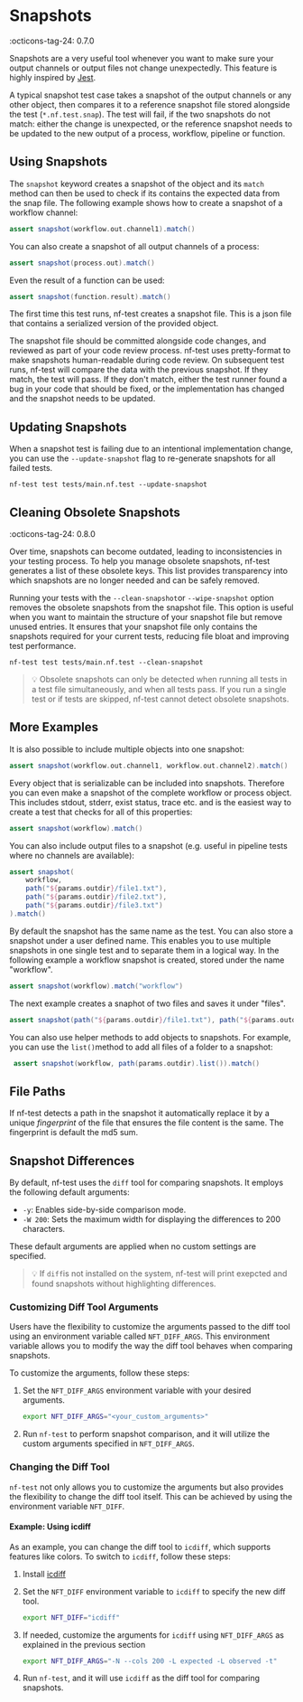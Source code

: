 # Snapshots
:octicons-tag-24: 0.7.0

Snapshots are a very useful tool whenever you want to make sure your output channels or output files not change unexpectedly. This feature is highly inspired by [Jest](https://jestjs.io/).

A typical snapshot test case takes a snapshot of the output channels or any other object, then compares it to a reference snapshot file stored alongside the test (`*.nf.test.snap`). The test will fail, if the two snapshots do not match: either the change is unexpected, or the reference snapshot needs to be updated to the new output of a process, workflow, pipeline or function.


## Using Snapshots

The `snapshot` keyword creates a snapshot of the object and its `match` method can then be used to check if its contains the expected data from the snap file. The following example shows how to create a snapshot of a workflow channel:

```Groovy
assert snapshot(workflow.out.channel1).match()
```

You can also create a snapshot of all output channels of a process:

```Groovy
assert snapshot(process.out).match()
```

Even the result of a function can be used:

```Groovy
assert snapshot(function.result).match()
```

The first time this test runs, nf-test creates a snapshot file. This is a json file that contains a serialized version of the provided object.

The snapshot file should be committed alongside code changes, and reviewed as part of your code review process. nf-test uses pretty-format to make snapshots human-readable during code review. On subsequent test runs, nf-test will compare the data with the previous snapshot. If they match, the test will pass. If they don't match, either the test runner found a bug in your code that should be fixed, or the implementation has changed and the snapshot needs to be updated.

## Updating Snapshots

When a snapshot test is failing due to an intentional implementation change, you can use the `--update-snapshot` flag to re-generate snapshots for all failed tests.

```
nf-test test tests/main.nf.test --update-snapshot
```

## Cleaning Obsolete Snapshots

:octicons-tag-24: 0.8.0

Over time, snapshots can become outdated, leading to inconsistencies in your testing process. To help you manage obsolete snapshots, nf-test generates a list of these obsolete keys.
This list provides transparency into which snapshots are no longer needed and can be safely removed.

Running your tests with the `--clean-snapshot`or `--wipe-snapshot` option removes the obsolete snapshots from the snapshot file.
This option is useful when you want to maintain the structure of your snapshot file but remove unused entries.
It ensures that your snapshot file only contains the snapshots required for your current tests, reducing file bloat and improving test performance.

```
nf-test test tests/main.nf.test --clean-snapshot
```

>:bulb: Obsolete snapshots can only be detected when running all tests in a test file simultaneously, and when all tests pass. If you run a single test or if tests are skipped, nf-test cannot detect obsolete snapshots.


## More Examples

It is also possible to include multiple objects into one snapshot:

```Groovy
assert snapshot(workflow.out.channel1, workflow.out.channel2).match()
```

Every object that is serializable can be included into snapshots. Therefore you can even make a snapshot of the complete workflow or process object. This includes stdout, stderr, exist status, trace etc.  and is the easiest way to create a test that checks for all of this properties:

```Groovy
assert snapshot(workflow).match()
```

You can also include output files to a snapshot (e.g. useful in pipeline tests where no channels are available):

```Groovy
assert snapshot(
    workflow,
    path("${params.outdir}/file1.txt"),
    path("${params.outdir}/file2.txt"),
    path("${params.outdir}/file3.txt")
).match()
```

By default the snapshot has the same name as the test. You can also store a snapshot under a user defined name. This enables you to use multiple snapshots in one single test and to separate them in a logical way. In the following example a workflow snapshot is created, stored under the name "workflow".

```Groovy
assert snapshot(workflow).match("workflow")
```

The next example creates a snaphot of two files and saves it under "files".

```Groovy
assert snapshot(path("${params.outdir}/file1.txt"), path("${params.outdir}/file2.txt")).match("files")
```

You can also use helper methods to add objects to snapshots. For example, you can use the `list()`method to add all files of a folder to a snapshot:

```Groovy
 assert snapshot(workflow, path(params.outdir).list()).match()
```

## File Paths

If nf-test detects a path in the snapshot it automatically replace it by a unique *fingerprint* of the file that ensures the file content is the same. The fingerprint is default the md5 sum.


## Snapshot Differences

By default, nf-test uses the `diff` tool for comparing snapshots. It employs the following default arguments:

- `-y`: Enables side-by-side comparison mode.
- `-W 200`: Sets the maximum width for displaying the differences to 200 characters.

These default arguments are applied when no custom settings are specified.

>:bulb: If `diff`is not installed on the system, nf-test will print exepcted and found snapshots without highlighting differences.


### Customizing Diff Tool Arguments

Users have the flexibility to customize the arguments passed to the diff tool using an environment variable called `NFT_DIFF_ARGS`. This environment variable allows you to modify the way the diff tool behaves when comparing snapshots.

To customize the arguments, follow these steps:

1. Set the `NFT_DIFF_ARGS` environment variable with your desired arguments.

    ```bash
    export NFT_DIFF_ARGS="<your_custom_arguments>"
    ```

2. Run `nf-test` to perform snapshot comparison, and it will utilize the custom arguments specified in `NFT_DIFF_ARGS`.

### Changing the Diff Tool

`nf-test` not only allows you to customize the arguments but also provides the flexibility to change the diff tool itself. This can be achieved by using the environment variable `NFT_DIFF`.

#### Example: Using icdiff

As an example, you can change the diff tool to `icdiff`, which supports features like colors. To switch to `icdiff`, follow these steps:

1. Install [icdiff](https://github.com/jeffkaufman/icdiff)

2. Set the `NFT_DIFF` environment variable to `icdiff` to specify the new diff tool.

    ```bash
    export NFT_DIFF="icdiff"
    ```

3. If needed, customize the arguments for `icdiff` using `NFT_DIFF_ARGS` as explained in the previous section

    ```bash
    export NFT_DIFF_ARGS="-N --cols 200 -L expected -L observed -t"
    ```

4. Run `nf-test`, and it will use `icdiff` as the diff tool for comparing snapshots.
